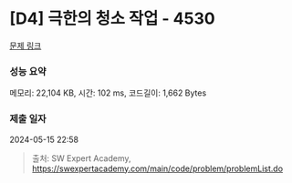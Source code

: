 # [D4] 극한의 청소 작업 - 4530 

[문제 링크](https://swexpertacademy.com/main/code/problem/problemDetail.do?contestProbId=AWO6cgzKOIEDFAWw) 

### 성능 요약

메모리: 22,104 KB, 시간: 102 ms, 코드길이: 1,662 Bytes

### 제출 일자

2024-05-15 22:58



> 출처: SW Expert Academy, https://swexpertacademy.com/main/code/problem/problemList.do